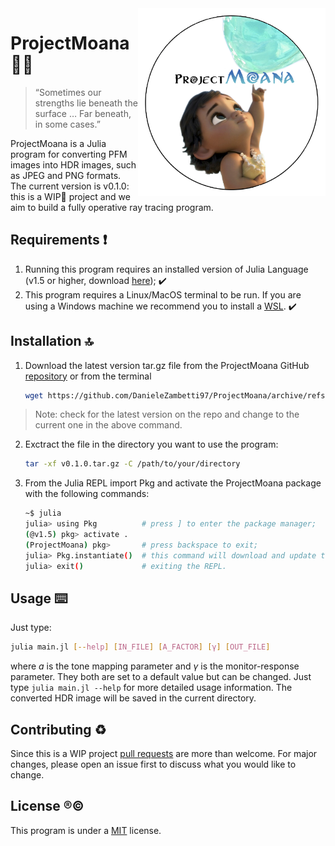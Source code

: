 <img align="right" width="300" src="https://github.com/DanieleZambetti97/ProjectMoana/blob/master/logos/PM_logo_2wbg.png">

# ProjectMoana :ocean::ocean:
> “Sometimes our strengths lie beneath the surface … Far beneath, in some cases.”  

ProjectMoana is a Julia program for converting PFM images into HDR images, such as JPEG and PNG formats. 
The current version is v0.1.0: this is a WIP:construction: project and we aim to build a fully operative ray tracing program.

## Requirements :heavy_exclamation_mark:

1. Running this program requires an installed version of Julia Language (v1.5 or higher, download [here](https://julialang.org/downloads/)); :heavy_check_mark:
2. This program requires a Linux/MacOS terminal to be run. If you are using a Windows machine we recommend you to install a [WSL](https://docs.microsoft.com/it-it/windows/wsl/install-win10). :heavy_check_mark:

## Installation :top:

1. Download the latest version tar.gz file from the ProjectMoana GitHub [repository](https://github.com/DanieleZambetti97/ProjectMoana/releases/tag/v0.1.0) or from the terminal
   
   ```bash
   wget https://github.com/DanieleZambetti97/ProjectMoana/archive/refs/tags/v0.1.0.tar.gz
   ```

> Note: check for the latest version on the repo and change to the current one in the above command.

2. Exctract the file in the directory you want to use the program:
   
   ```bash
   tar -xf v0.1.0.tar.gz -C /path/to/your/directory
   ```

3. From the Julia REPL import Pkg and activate the ProjectMoana package with the following commands:
   
   ```bash
   ~$ julia
   julia> using Pkg          # press ] to enter the package manager;
   (@v1.5) pkg> activate .
   (ProjectMoana) pkg>       # press backspace to exit;
   julia> Pkg.instantiate()  # this command will download and update the dependencies needed (it might take a while...);
   julia> exit()             # exiting the REPL.
   ```

## Usage :keyboard:

Just type:

```bash
julia main.jl [--help] [IN_FILE] [A_FACTOR] [γ] [OUT_FILE]
```

where *a* is the tone mapping parameter and $\gamma$ is the monitor-response parameter. They both are set to a default value but can be changed. 
Just type `julia main.jl --help` for more detailed usage information.
The converted HDR image will be saved in the current directory.

## Contributing :recycle:

Since this is a WIP project [pull requests](https://github.com/DanieleZambetti97/ProjectMoana/pulls) are more than welcome. For major changes, please open an issue first to discuss what you would like to change.

## License :registered::copyright:

This program is under a [MIT](https://github.com/DanieleZambetti97/ProjectMoana/blob/master/LICENSE) license.
